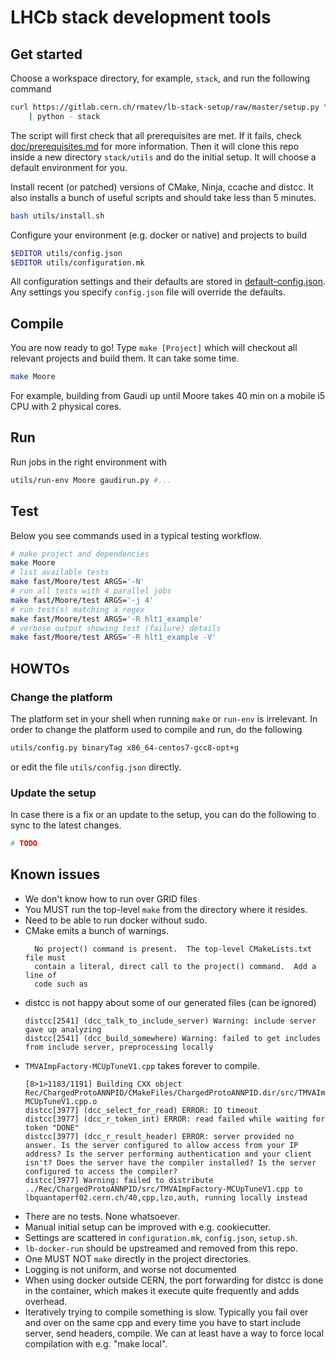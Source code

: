 # LHCb stack development tools

## Get started

Choose a workspace directory, for example, `stack`, and run the following command

```sh
curl https://gitlab.cern.ch/rmatev/lb-stack-setup/raw/master/setup.py \
    | python - stack
```

The script will first check that all prerequisites are met. If it fails, check
[doc/prerequisites.md](doc/prerequisites.md) for more information.
Then it will clone this repo inside a new directory `stack/utils` and do the
initial setup. It will choose a default environment for you.

Install recent (or patched) versions of CMake, Ninja, ccache and distcc.
It also installs a bunch of useful scripts and should take less than 5 minutes.

```sh
bash utils/install.sh
```

Configure your environment (e.g. docker or native) and projects to build

```sh
$EDITOR utils/config.json
$EDITOR utils/configuration.mk
```

All configuration settings and their defaults are stored in
[default-config.json](default-config.json).
Any settings you specify `config.json` file will override the defaults.

## Compile

You are now ready to go! Type `make [Project]` which will checkout all relevant
projects and build them. It can take some time.

```sh
make Moore
```

For example, building from Gaudi up until Moore takes 40 min on a mobile i5 CPU
with 2 physical cores.

## Run

Run jobs in the right environment with

```sh
utils/run-env Moore gaudirun.py #...
```

## Test

Below you see commands used in a typical testing workflow.

```sh
# make project and dependencies
make Moore
# list available tests
make fast/Moore/test ARGS='-N'
# run all tests with 4 parallel jobs
make fast/Moore/test ARGS='-j 4'  
# run test(s) matching a regex
make fast/Moore/test ARGS='-R hlt1_example'
# verbose output showing test (failure) details
make fast/Moore/test ARGS='-R hlt1_example -V'
```

## HOWTOs

### Change the platform

The platform set in your shell when running `make` or `run-env` is irrelevant.
In order to change the platform used to compile and run, do the following

```sh
utils/config.py binaryTag x86_64-centos7-gcc8-opt+g
```

or edit the file `utils/config.json` directly.

### Update the setup

In case there is a fix or an update to the setup, you can do the following to
sync to the latest changes.

```sh
# TODO
```

## Known issues

- We don't know how to run over GRID files
- You MUST run the top-level `make` from the directory where it resides.
- Need to be able to run docker without sudo.
- CMake emits a bunch of warnings.
    ```log
      No project() command is present.  The top-level CMakeLists.txt file must
      contain a literal, direct call to the project() command.  Add a line of
      code such as
    ```
- distcc is not happy about some of our generated files (can be ignored)
    ```log
    distcc[2541] (dcc_talk_to_include_server) Warning: include server gave up analyzing
    distcc[2541] (dcc_build_somewhere) Warning: failed to get includes from include server, preprocessing locally
    ```
- `TMVAImpFactory-MCUpTuneV1.cpp` takes forever to compile.
    ```log
    [8>1>1183/1191] Building CXX object Rec/ChargedProtoANNPID/CMakeFiles/ChargedProtoANNPID.dir/src/TMVAImpFactory-MCUpTuneV1.cpp.o
    distcc[3977] (dcc_select_for_read) ERROR: IO timeout
    distcc[3977] (dcc_r_token_int) ERROR: read failed while waiting for token "DONE"
    distcc[3977] (dcc_r_result_header) ERROR: server provided no answer. Is the server configured to allow access from your IP address? Is the server performing authentication and your client isn't? Does the server have the compiler installed? Is the server configured to access the compiler?
    distcc[3977] Warning: failed to distribute ../Rec/ChargedProtoANNPID/src/TMVAImpFactory-MCUpTuneV1.cpp to lbquantaperf02.cern.ch/40,cpp,lzo,auth, running locally instead
    ```
- There are no tests. None whatsoever.
- Manual initial setup can be improved with e.g. cookiecutter.
- Settings are scattered in `configuration.mk`, `config.json`, `setup.sh`.
- `lb-docker-run` should be upstreamed and removed from this repo.
- One MUST NOT `make` directly in the project directories.
- Logging is not uniform, and worse not documented
- When using docker outside CERN, the port forwarding for distcc is done in
  the container, which makes it execute quite frequently and adds overhead.
- Iteratively trying to compile something is slow. Typically you fail over and
  over on the same cpp and every time you have to start include server, send
  headers, compile. We can at least have a way to force local compilation
  with e.g. "make local".
